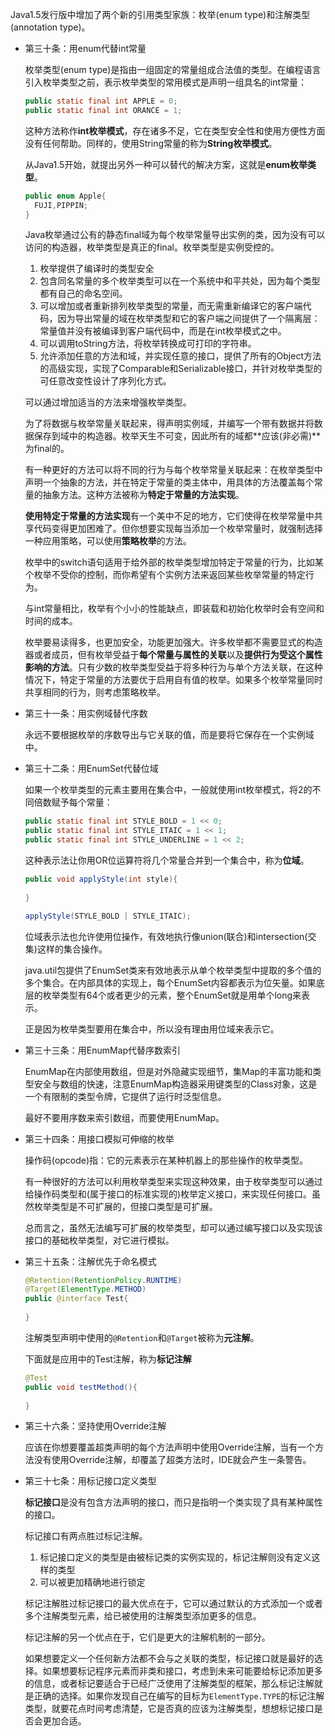 Java1.5发行版中增加了两个新的引用类型家族：枚举(enum type)和注解类型(annotation type)。

* 第三十条：用enum代替int常量

  枚举类型(enum type)是指由一组固定的常量组成合法值的类型。在编程语言引入枚举类型之前，表示枚举类型的常用模式是声明一组具名的int常量：

  ``` java
  public static final int APPLE = 0;
  public static final int ORANCE = 1;
  ```

  这种方法称作**int枚举模式**，存在诸多不足，它在类型安全性和使用方便性方面没有任何帮助。同样的，使用String常量的称为**String枚举模式**。

  从Java1.5开始，就提出另外一种可以替代的解决方案，这就是**enum枚举类型**。

  ``` java
  public enum Apple{
    FUJI,PIPPIN;
  }
  ```

  Java枚举通过公有的静态final域为每个枚举常量导出实例的类，因为没有可以访问的构造器，枚举类型是真正的final。枚举类型是实例受控的。

  1. 枚举提供了编译时的类型安全
  2. 包含同名常量的多个枚举类型可以在一个系统中和平共处，因为每个类型都有自己的命名空间。
  3. 可以增加或者重新排列枚举类型的常量，而无需重新编译它的客户端代码，因为导出常量的域在枚举类型和它的客户端之间提供了一个隔离层：常量值并没有被编译到客户端代码中，而是在int枚举模式之中。
  4. 可以调用toString方法，将枚举转换成可打印的字符串。
  5. 允许添加任意的方法和域，并实现任意的接口，提供了所有的Object方法的高级实现，实现了Comparable和Serializable接口，并针对枚举类型的可任意改变性设计了序列化方式。

  可以通过增加适当的方法来增强枚举类型。

  为了将数据与枚举常量关联起来，得声明实例域，并编写一个带有数据并将数据保存到域中的构造器。枚举天生不可变，因此所有的域都**应该(非必需)**为final的。

  有一种更好的方法可以将不同的行为与每个枚举常量关联起来：在枚举类型中声明一个抽象的方法，并在特定于常量的类主体中，用具体的方法覆盖每个常量的抽象方法。这种方法被称为**特定于常量的方法实现**。

  **使用特定于常量的方法实现**有一个美中不足的地方，它们使得在枚举常量中共享代码变得更加困难了。但你想要实现每当添加一个枚举常量时，就强制选择一种应用策略，可以使用**策略枚举**的方法。

  枚举中的switch语句适用于给外部的枚举类型增加特定于常量的行为，比如某个枚举不受你的控制，而你希望有个实例方法来返回某些枚举常量的特定行为。

  与int常量相比，枚举有个小小的性能缺点，即装载和初始化枚举时会有空间和时间的成本。

  枚举要易读得多，也更加安全，功能更加强大。许多枚举都不需要显式的构造器或者成员，但有枚举受益于**每个常量与属性的关联**以及**提供行为受这个属性影响的方法**。只有少数的枚举类型受益于将多种行为与单个方法关联，在这种情况下，特定于常量的方法要优于启用自有值的枚举。如果多个枚举常量同时共享相同的行为，则考虑策略枚举。

* 第三十一条：用实例域替代序数

  永远不要根据枚举的序数导出与它关联的值，而是要将它保存在一个实例域中。

* 第三十二条：用EnumSet代替位域

  如果一个枚举类型的元素主要用在集合中，一般就使用int枚举模式，将2的不同倍数赋予每个常量：

  ``` java
  public static final int STYLE_BOLD = 1 << 0;
  public static final int STYLE_ITAIC = 1 << 1;
  public static final int STYLE_UNDERLINE = 1 << 2;
  ```

  这种表示法让你用OR位运算符将几个常量合并到一个集合中，称为**位域**。

  ``` java
  public void applyStyle(int style){
   
  }

  applyStyle(STYLE_BOLD | STYLE_ITAIC);
  ```

  位域表示法也允许使用位操作，有效地执行像union(联合)和intersection(交集)这样的集合操作。

  java.util包提供了EnumSet类来有效地表示从单个枚举类型中提取的多个值的多个集合。在内部具体的实现上，每个EnumSet内容都表示为位矢量。如果底层的枚举类型有64个或者更少的元素，整个EnumSet就是用单个long来表示。

  正是因为枚举类型要用在集合中，所以没有理由用位域来表示它。

* 第三十三条：用EnumMap代替序数索引

  EnumMap在内部使用数组，但是对外隐藏实现细节，集Map的丰富功能和类型安全与数组的快速，注意EnumMap构造器采用键类型的Class对象，这是一个有限制的类型令牌，它提供了运行时泛型信息。

  最好不要用序数来索引数组，而要使用EnumMap。

* 第三十四条：用接口模拟可伸缩的枚举

  操作码(opcode)指：它的元素表示在某种机器上的那些操作的枚举类型。

  有一种很好的方法可以利用枚举类型来实现这种效果，由于枚举类型可以通过给操作码类型和(属于接口的标准实现的)枚举定义接口，来实现任何接口。虽然枚举类型是不可扩展的，但接口类型是可扩展。

  总而言之，虽然无法编写可扩展的枚举类型，却可以通过编写接口以及实现该接口的基础枚举类型，对它进行模拟。

* 第三十五条：注解优先于命名模式

  ``` java
  @Retention(RetentionPolicy.RUNTIME)
  @Target(ElementType.METHOD)
  public @interface Test{
    
  }
  ```

  注解类型声明中使用的`@Retention`和`@Target`被称为**元注解**。

  下面就是应用中的Test注解，称为**标记注解**

  ``` java
  @Test
  public void testMethod(){
    
  }
  ```

* 第三十六条：坚持使用Override注解

  应该在你想要覆盖超类声明的每个方法声明中使用Override注解，当有一个方法没有使用Override注解，却覆盖了超类方法时，IDE就会产生一条警告。

* 第三十七条：用标记接口定义类型

  **标记接口**是没有包含方法声明的接口，而只是指明一个类实现了具有某种属性的接口。

  标记接口有两点胜过标记注解。

  1. 标记接口定义的类型是由被标记类的实例实现的，标记注解则没有定义这样的类型
  2. 可以被更加精确地进行锁定

  标记注解胜过标记接口的最大优点在于，它可以通过默认的方式添加一个或者多个注解类型元素，给已被使用的注解类型添加更多的信息。

  标记注解的另一个优点在于，它们是更大的注解机制的一部分。

  如果想要定义一个任何新方法都不会与之关联的类型，标记接口就是最好的选择。如果想要标记程序元素而非类和接口，考虑到未来可能要给标记添加更多的信息，或者标记要适合于已经广泛使用了注解类型的框架，那么标记注解就是正确的选择。如果你发现自己在编写的目标为`ElementType.TYPE`的标记注解类型，就要花点时间考虑清楚，它是否真的应该为注解类型，想想标记接口是否会更加合适。